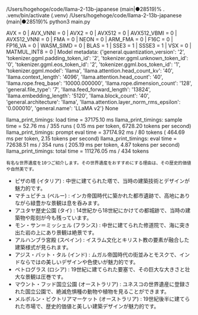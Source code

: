 /Users/hogehoge/code/llama-2-13b-japanese (main|●28519)% . .venv/bin/activate
(.venv) /Users/hogehoge/code/llama-2-13b-japanese (main|●28519)% python3 main.py

AVX = 0 | AVX_VNNI = 0 | AVX2 = 0 | AVX512 = 0 | AVX512_VBMI = 0 | AVX512_VNNI = 0 | FMA = 0 | NEON = 0 | ARM_FMA = 0 | F16C = 0 | FP16_VA = 0 | WASM_SIMD = 0 | BLAS = 1 | SSE3 = 1 | SSSE3 = 1 | VSX = 0 | MATMUL_INT8 = 0 | 
Model metadata: {'general.quantization_version': '2', 'tokenizer.ggml.padding_token_id': '2', 'tokenizer.ggml.unknown_token_id': '0', 'tokenizer.ggml.eos_token_id': '2', 'tokenizer.ggml.bos_token_id': '1', 'tokenizer.ggml.model': 'llama', 'llama.attention.head_count_kv': '40', 'llama.context_length': '4096', 'llama.attention.head_count': '40', 'llama.rope.freq_base': '10000.000000', 'llama.rope.dimension_count': '128', 'general.file_type': '7', 'llama.feed_forward_length': '13824', 'llama.embedding_length': '5120', 'llama.block_count': '40', 'general.architecture': 'llama', 'llama.attention.layer_norm_rms_epsilon': '0.000010', 'general.name': 'LLaMA v2'}
None

llama_print_timings:        load time =   37175.10 ms
llama_print_timings:      sample time =      52.76 ms /   355 runs   (    0.15 ms per token,  6728.20 tokens per second)
llama_print_timings: prompt eval time =   37174.92 ms /    80 tokens (  464.69 ms per token,     2.15 tokens per second)
llama_print_timings:        eval time =   72638.51 ms /   354 runs   (  205.19 ms per token,     4.87 tokens per second)
llama_print_timings:       total time =  111276.05 ms /   434 tokens

    有名な世界遺産を10つご紹介します。その世界遺産をおすすめにする理由は、その歴史的価値や自然美です。

- ピザの塔 (イタリア) : 中世に建てられた塔で、当時の建築技術とデザインが魅力的です。
- マチュピチュ (ペルー) : インカ帝国時代に築かれた都市遺跡で、高地にありながら緑豊かな景観は息を呑みます。
- アユタヤ歴史公園 (タイ) : 14世紀から18世紀にかけての都城跡で、当時の建築物や彫刻が今も残っています。
- モン・サン＝ミッシェル (フランス) : 中世に建てられた修道院で、海に突き出た岩の上にあり景観は絶景です。
- アルハンブラ宮殿 (スペイン) : イスラム文化とキリスト教の要素が融合した建築様式が見られます。
- アジス・バット・タル (インド) : ムガル帝国時代の街並みとモスクで、インドならではの美しいデザインや色使いが魅力的です。
- ペトログラス (ロシア) : 19世紀に建てられた要塞で、その巨大な大きさと壮大な景観は圧巻です。
- マウント・フッド国立公園 (オーストラリア) : ユネスコの世界遺産に登録された国立公園で、絶滅危惧種の動物や植物を見ることができます。
- メルボルン・ビクトリアマーケット (オーストラリア) : 19世紀後半に建てられた市場で、歴史的価値と美しい建築デザインが魅力的です。
